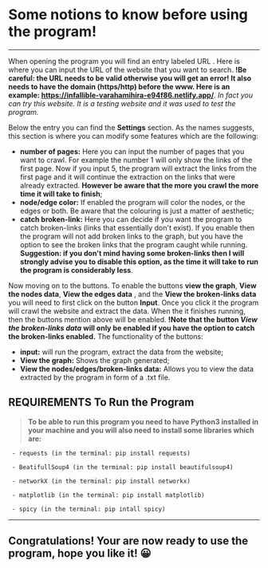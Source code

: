 # Some notions to know before using the program!
---
When opening the program you will find an entry labeled URL . Here is where you can input the URL of the website that you want to search. **!Be careful: the URL needs to be valid otherwise you will get an error! It also needs to have the domain (https/http) before the www. Here is an example: https://infallible-varahamihira-e94f86.netlify.app/**. *In fact you can try this website. It is a testing website and it was used to test the program.*

Below the entry you can find the **Settings** section. As the names suggests, this section is where you can modify some features which are the following: 
* **number of pages:** Here you can input the number of pages that you want to crawl. For example the number 1 will only show the links of the first page. Now if you input 5, the program will extract the links from the first page and it will continue the extraction on the links that were already extracted. **However be aware that the more you crawl the more time it will take to finish**;
* **node/edge color:** If enabled the program will color the nodes, or the edges or both. Be aware that the colouring is just a matter of aesthetic;
* **catch broken-link:** Here you can decide if you want the program to catch broken-links (links that essentially don't exist). If you enable then the program will not add broken links to the graph, but you have the option to see the broken links that the program caught while running. **Suggestion: if you don't mind having some broken-links then I will strongly advise you to disable this option, as the time it will take to run the program is considerably less**.

Now moving on to the buttons. To enable the buttons **view the graph**, **View the nodes data**, **View the edges data** , and the **View the broken-links data** you will need to first click on the button **Input**. Once you click it the program will crawl the website and extract the data. When the it finishes running, then the buttons mention above will be enabled. **!Note that the button *View the broken-links data* will only be enabled if you have the option to catch the broken-links enabled.**
The functionality of the buttons: 
* **input:** will run the program, extract the data from the website;
* **View the graph:** Shows the graph generated;
* **View the nodes/edges/broken-links data:** Allows you to view the data extracted by the program in form of a .txt file.

## REQUIREMENTS To Run the Program
> **To be able to run this program you need to have Python3 installed in your machine and you will also need to install some libraries which are:**

```
 - requests (in the terminal: pip install requests)
    
 - BeatifullSoup4 (in the terminal: pip install beautifulsoup4)
    
 - networkX (in the terminal: pip install networkx)
    
 - matplotlib (in the terminal: pip install matplotlib)
    
 - spicy (in the terminal: pip intall spicy)
```
---
## Congratulations! Your are now ready to use the program, hope you like it! 😀
